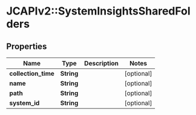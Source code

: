 # JCAPIv2::SystemInsightsSharedFolders

## Properties
Name | Type | Description | Notes
------------ | ------------- | ------------- | -------------
**collection_time** | **String** |  | [optional] 
**name** | **String** |  | [optional] 
**path** | **String** |  | [optional] 
**system_id** | **String** |  | [optional] 


